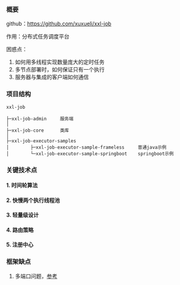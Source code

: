 ### 概要

github：https://github.com/xuxueli/xxl-job

作用：分布式任务调度平台

困惑点：

1. 如何用多线程实现数量庞大的定时任务
2. 多节点部署时，如何保证只有一个执行
3. 服务器与集成的客户端如何通信

### 项目结构

```
xxl-job

├─xxl-job-admin     服务端
│ 
├─xxl-job-core      类库
│ 
├─xxl-job-executor-samples  
│        ├─xxl-job-executor-sample-frameless     普通java示例
│        └─xxl-job-executor-sample-springboot    springboot示例     

```

### 关键技术点

#### 1. 时间轮算法

#### 2. 快慢两个执行线程池

#### 3. 轻量级设计

#### 4. 路由策略

#### 5. 注册中心

### 框架缺点

1. 多端口问题，[参考](https://huaweicloud.csdn.net/63311521d3efff3090b51aff.html?spm=1001.2101.3001.6661.1&utm_medium=distribute.pc_relevant_t0.none-task-blog-2%7Edefault%7ECTRLIST%7Eactivity-1-116640829-blog-125324364.pc_relevant_multi_platform_whitelistv4&depth_1-utm_source=distribute.pc_relevant_t0.none-task-blog-2%7Edefault%7ECTRLIST%7Eactivity-1-116640829-blog-125324364.pc_relevant_multi_platform_whitelistv4&utm_relevant_index=1)

